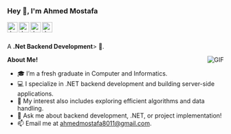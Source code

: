   <h3 title="hehehe"> Hey 👋, I'm Ahmed Mostafa</h3>
<a href="https://www.linkedin.com/in/jaskirat-singh-009348178">
  <img align="left" alt="Jaskirat's LinkedIn" width="24px" src="https://cdn.jsdelivr.net/npm/simple-icons@v3/icons/linkedin.svg">
</a>
<a href="https://www.instagram.com/jaskirat.mokha/">
  <img align="left" alt="Jaskirat's Instagram" width="24px" src="https://cdn.jsdelivr.net/npm/simple-icons@v3/icons/instagram.svg">
</a>
<a href="https://www.facebook.com/profile.php?id=100009175092863">
  <img align="left" alt="Jaskirat's Facebook" width="24px" src="https://cdn.jsdelivr.net/npm/simple-icons@v3/icons/facebook.svg">
</a>
<a href="https://twitter.com/jas_script">
  <img align="left" alt="Jaskirat's Twitter" width="24px" src="https://cdn.jsdelivr.net/npm/simple-icons@3.13.0/icons/twitter.svg">
</a>
<br>
<br>
<p>A <strong>.Net Backend Development</strong>> 🚀.</p>
  <img align="right" alt="GIF" src="https://i.pinimg.com/originals/e4/26/70/e426702edf874b181aced1e2fa5c6cde.gif">
<p><strong>About Me!</strong></p>
<ul>
<li>🎓 I’m a fresh graduate in Computer and Informatics.</li>
<li>💻 I specialize in .NET backend development and building server-side applications.</li>
<li>🤔 My interest also includes exploring efficient algorithms and data handling.</li>
<li>💬 Ask me about backend development, .NET, or project implementation!</li>
<li>📫 Email me at <a href="mailto:ahmedmostafa8011@gmail.com">ahmedmostafa8011@gmail.com</a>.</li>
</ul>

